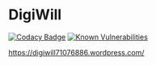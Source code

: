 # DigiWill

[![Codacy Badge](https://api.codacy.com/project/badge/Grade/5c06f80d7ed24ae784247cb31d8c6a58)](https://app.codacy.com/app/DigiWill/DigiWill?utm_source=github.com&utm_medium=referral&utm_content=DigiWill-dhbw/DigiWill&utm_campaign=Badge_Grade_Dashboard)
[![Known Vulnerabilities](https://snyk.io/test/github/DigiWill-dhbw/DigiWill/badge.svg)](https://snyk.io/test/github/DigiWill-dhbw/DigiWill)

https://digiwill71076886.wordpress.com/
